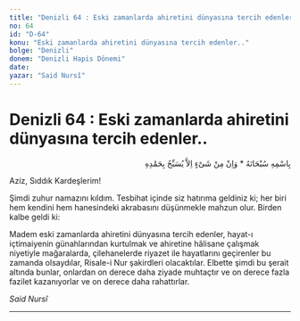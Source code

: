 ```yaml
---
title: "Denizli 64 : Eski zamanlarda ahiretini dünyasına tercih edenler.."
no: 64
id: "D-64"
konu: "Eski zamanlarda ahiretini dünyasına tercih edenler.."
bolge: "Denizli"
donem: "Denizli Hapis Dönemi"
date: 
yazar: "Said Nursî"
---
```


# Denizli 64 : Eski zamanlarda ahiretini dünyasına tercih edenler..

<p class="arabic" dir="rtl" title="Meal: “Subhân Allah’ın adıyla” * “Hiçbir şey yoktur ki O'nu hamd ile tesbih etmesin” [İsrâ 17:44]">بِاسْمِهِ سُبْحَانَهُ * وَاِنْ مِنْ شَىْءٍ اِلاَّ يُسَبِّحُ بِحَمْدِهِ</p>

Aziz, Sıddık Kardeşlerim!

Şimdi zuhur namazını kıldım. Tesbihat içinde siz hatırıma geldiniz ki; her biri hem kendini hem hanesindeki akrabasını düşünmekle mahzun olur. Birden kalbe geldi ki:

Madem eski zamanlarda ahiretini dünyasına tercih edenler, hayat-ı içtimaiyenin günahlarından kurtulmak ve ahiretine hâlisane çalışmak niyetiyle mağaralarda, çilehanelerde riyazet ile hayatlarını geçirenler bu zamanda olsaydılar, Risale-i Nur şakirdleri olacaktılar. Elbette şimdi bu şerait altında bunlar, onlardan on derece daha ziyade muhtaçtır ve on derece fazla fazilet kazanıyorlar ve on derece daha rahattırlar.

*Said Nursî*

***
